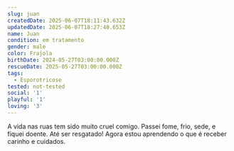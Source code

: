 ```yaml
---
slug: juan
createdDate: 2025-06-07T18:11:43.632Z
updatedDate: 2025-06-07T18:27:40.653Z
name: Juan
condition: em tratamento
gender: male
color: Frajola
birthDate: 2024-05-27T03:00:00.000Z
rescueDate: 2025-05-27T03:00:00.000Z
tags:
  - Esporotricose
tested: not-tested
social: '1'
playful: '1'
loving: '3'
---
```


A vida nas ruas tem sido muito cruel comigo. Passei fome, frio, sede, e fiquei doente. Até ser resgatado! Agora estou aprendendo o que é receber carinho e cuidados.
